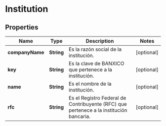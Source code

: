 # Institution

## Properties
Name | Type | Description | Notes
------------ | ------------- | ------------- | -------------
**companyName** | **String** | Es la razón social de la institución. |  [optional]
**key** | **String** | Es la clave de BANXICO que pertenece a la institución. |  [optional]
**name** | **String** | Es el nombre de la institución. |  [optional]
**rfc** | **String** | Es el Registro Federal de Contribuyente (RFC) que pertenece a la institución bancaria. |  [optional]
